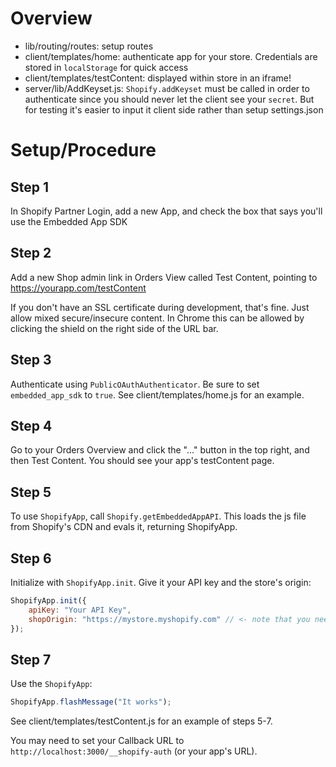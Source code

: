 # Overview
* lib/routing/routes: setup routes
* client/templates/home: authenticate app for your store.  Credentials are stored in `localStorage` for quick access
* client/templates/testContent: displayed within store in an iframe!
* server/lib/AddKeyset.js: `Shopify.addKeyset` must be called in order to authenticate since you should never let the client see your `secret`.  But for testing it's easier to input it client side rather than setup settings.json

# Setup/Procedure

## Step 1
In Shopify Partner Login, add a new App, and check the box that says you'll use the Embedded App SDK

## Step 2
Add a new Shop admin link in Orders View called Test Content, pointing to https://yourapp.com/testContent

If you don't have an SSL certificate during development, that's fine.  Just allow mixed secure/insecure content.  In Chrome this can be allowed by clicking the shield on the right side of the URL bar.

## Step 3
Authenticate using `PublicOAuthAuthenticator`.  Be sure to set `embedded_app_sdk` to `true`.  See client/templates/home.js for an example.

## Step 4
Go to your Orders Overview and click the "..." button in the top right, and then Test Content.  You should see your app's testContent page.

## Step 5
To use `ShopifyApp`, call `Shopify.getEmbeddedAppAPI`.  This loads the js file from Shopify's CDN and evals it, returning ShopifyApp.

## Step 6
Initialize with `ShopifyApp.init`.  Give it your API key and the store's origin:

```javascript
ShopifyApp.init({
    apiKey: "Your API Key",
    shopOrigin: "https://mystore.myshopify.com" // <- note that you need the full domain here
});
```

## Step 7
Use the `ShopifyApp`:

```javascript
ShopifyApp.flashMessage("It works");
```

See client/templates/testContent.js for an example of steps 5-7.

You may need to set your Callback URL to `http://localhost:3000/__shopify-auth` (or your app's URL).


